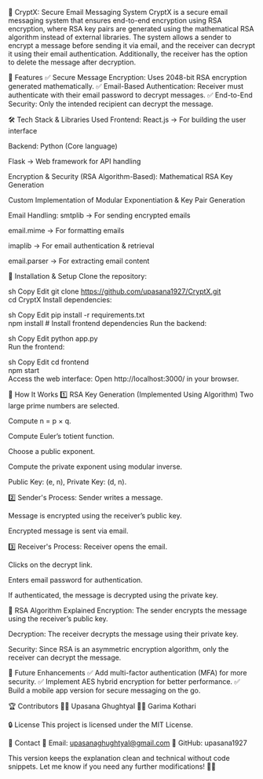 📧 CryptX: Secure Email Messaging System
CryptX is a secure email messaging system that ensures end-to-end encryption using RSA encryption, where RSA key pairs are generated using the mathematical RSA algorithm instead of external libraries. The system allows a sender to encrypt a message before sending it via email, and the receiver can decrypt it using their email authentication. Additionally, the receiver has the option to delete the message after decryption.

🚀 Features
✅ Secure Message Encryption: Uses 2048-bit RSA encryption generated mathematically.
✅ Email-Based Authentication: Receiver must authenticate with their email password to decrypt messages.
✅ End-to-End Security: Only the intended recipient can decrypt the message.

🛠️ Tech Stack & Libraries Used
Frontend:
React.js → For building the user interface

Backend:
Python (Core language)

Flask → Web framework for API handling

Encryption & Security (RSA Algorithm-Based):
Mathematical RSA Key Generation

Custom Implementation of Modular Exponentiation & Key Pair Generation

Email Handling:
smtplib → For sending encrypted emails

email.mime → For formatting emails

imaplib → For email authentication & retrieval

email.parser → For extracting email content

🔧 Installation & Setup
Clone the repository:

sh
Copy
Edit
git clone https://github.com/upasana1927/CryptX.git  
cd CryptX
Install dependencies:

sh
Copy
Edit
pip install -r requirements.txt  
npm install  # Install frontend dependencies
Run the backend:

sh
Copy
Edit
python app.py  
Run the frontend:

sh
Copy
Edit
cd frontend  
npm start  
Access the web interface:
Open http://localhost:3000/ in your browser.

📌 How It Works
1️⃣ RSA Key Generation (Implemented Using Algorithm)
Two large prime numbers are selected.

Compute n = p × q.

Compute Euler’s totient function.

Choose a public exponent.

Compute the private exponent using modular inverse.

Public Key: (e, n), Private Key: (d, n).

2️⃣ Sender's Process:
Sender writes a message.

Message is encrypted using the receiver’s public key.

Encrypted message is sent via email.

3️⃣ Receiver's Process:
Receiver opens the email.

Clicks on the decrypt link.

Enters email password for authentication.

If authenticated, the message is decrypted using the private key.

📜 RSA Algorithm Explained
Encryption: The sender encrypts the message using the receiver’s public key.

Decryption: The receiver decrypts the message using their private key.

Security: Since RSA is an asymmetric encryption algorithm, only the receiver can decrypt the message.

📩 Future Enhancements
✅ Add multi-factor authentication (MFA) for more security.
✅ Implement AES hybrid encryption for better performance.
✅ Build a mobile app version for secure messaging on the go.

🏆 Contributors
👩‍💻 Upasana Ghughtyal 
👨‍💻 Garima Kothari 

🔒 License
This project is licensed under the MIT License.

🤝 Contact
📧 Email: upasanaghughtyal@gmail.com
🐙 GitHub: upasana1927

This version keeps the explanation clean and technical without code snippets. Let me know if you need any further modifications! 🚀🔥